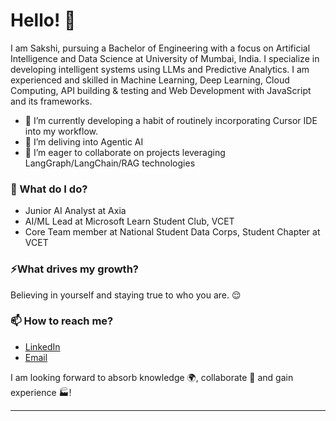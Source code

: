 # Hello! 👋

I am Sakshi, pursuing a Bachelor of Engineering with a focus on Artificial Intelligence and Data Science at University of Mumbai, India. I specialize in developing intelligent systems using LLMs and Predictive Analytics. I am experienced and skilled in Machine Learning, Deep Learning, Cloud Computing, API building & testing and Web Development with JavaScript and its frameworks.

- 🔭 I’m currently developing a habit of routinely incorporating Cursor IDE into my workflow.
- 🌱 I’m deliving into Agentic AI
- 👯 I’m eager to collaborate on projects leveraging LangGraph/LangChain/RAG technologies

### 🌱 What do I do? 

- Junior AI Analyst at Axia 
- AI/ML Lead at Microsoft Learn Student Club, VCET
- Core Team member at National Student Data Corps, Student Chapter at VCET


### ⚡What drives my growth? 
Believing in yourself and staying true to who you are. 😌

### 📫 How to reach me?
- [LinkedIn](https://www.linkedin.com/in/sakshi-karande/) 
- [Email](sakshikarande26@gmail.com)

I am looking forward to absorb knowledge 🌍, collaborate 🤝 and gain experience 🏭!

***



<!--
**garimasingh128/garimasingh128** is a ✨ _special_ ✨ repository because its `README.md` (this file) appears on your GitHub profile.

Here are some ideas to get you started:

- 🔭 I’m currently working on ...
- 🌱 I’m currently learning ...
- 👯 I’m looking to collaborate on ...
- 🤔 I’m looking for help with ...
- 💬 Ask me about ...
- 📫 How to reach me: ...
- 😄 Pronouns: ...
- ⚡ Fun fact: ...
-->
